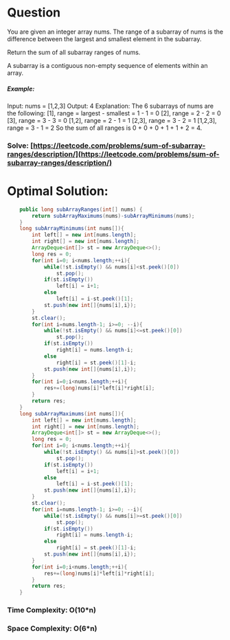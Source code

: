 # Question

You are given an integer array nums. The range of a subarray of nums is the difference between the largest and smallest element in the subarray.

Return the sum of all subarray ranges of nums.

A subarray is a contiguous non-empty sequence of elements within an array.


##### Example:

Input: nums = [1,2,3]
Output: 4
Explanation: The 6 subarrays of nums are the following:
[1], range = largest - smallest = 1 - 1 = 0 
[2], range = 2 - 2 = 0
[3], range = 3 - 3 = 0
[1,2], range = 2 - 1 = 1
[2,3], range = 3 - 2 = 1
[1,2,3], range = 3 - 1 = 2
So the sum of all ranges is 0 + 0 + 0 + 1 + 1 + 2 = 4.



### Solve: [https://leetcode.com/problems/sum-of-subarray-ranges/description/](https://leetcode.com/problems/sum-of-subarray-ranges/description/)
   


# Optimal Solution:  


``` java
    public long subArrayRanges(int[] nums) {
        return subArrayMaximums(nums)-subArrayMinimums(nums);
    }
    long subArrayMinimums(int nums[]){
        int left[] = new int[nums.length];
        int right[] = new int[nums.length];
        ArrayDeque<int[]> st = new ArrayDeque<>();
        long res = 0;
        for(int i=0; i<nums.length;++i){
            while(!st.isEmpty() && nums[i]<st.peek()[0])
                st.pop();
            if(st.isEmpty())
                left[i] = i+1;
            else
                left[i] = i-st.peek()[1];
            st.push(new int[]{nums[i],i});
        }
        st.clear();
        for(int i=nums.length-1; i>=0; --i){
            while(!st.isEmpty() && nums[i]<=st.peek()[0])
                st.pop();
            if(st.isEmpty())
                right[i] = nums.length-i;
            else
                right[i] = st.peek()[1]-i;
            st.push(new int[]{nums[i],i});
        }
        for(int i=0;i<nums.length;++i){
            res+=(long)nums[i]*left[i]*right[i];
        }
        return res;
    }
    long subArrayMaximums(int nums[]){
        int left[] = new int[nums.length];
        int right[] = new int[nums.length];
        ArrayDeque<int[]> st = new ArrayDeque<>();
        long res = 0;
        for(int i=0; i<nums.length;++i){
            while(!st.isEmpty() && nums[i]>st.peek()[0])
                st.pop();
            if(st.isEmpty())
                left[i] = i+1;
            else
                left[i] = i-st.peek()[1];
            st.push(new int[]{nums[i],i});
        }
        st.clear();
        for(int i=nums.length-1; i>=0; --i){
            while(!st.isEmpty() && nums[i]>=st.peek()[0])
                st.pop();
            if(st.isEmpty())
                right[i] = nums.length-i;
            else
                right[i] = st.peek()[1]-i;
            st.push(new int[]{nums[i],i});
        }
        for(int i=0;i<nums.length;++i){
            res+=(long)nums[i]*left[i]*right[i];
        }
        return res;
    }
```
### Time Complexity: O(10*n)
### Space Complexity: O(6*n)